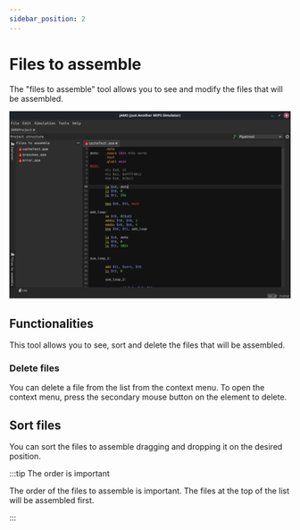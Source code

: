 ```yaml
---
sidebar_position: 2
---
```


# Files to assemble

The "files to assemble" tool allows you to see and modify the files that will be assembled.

![Files to assemble](/img/docs/nodes/filesToAssemble.png)

## Functionalities

This tool allows you to see, sort and delete the files that will be assembled.

### Delete files

You can delete a file from the list from the context menu. To open the context menu, press the secondary mouse button
on the element to delete.

## Sort files

You can sort the files to assemble dragging and dropping it on the desired position.

:::tip The order is important

The order of the files to assemble is important. The files at the top of the list will be assembled first.

:::